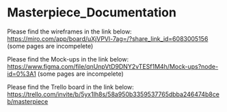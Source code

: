 # Masterpiece_Documentation

Please find the wireframes in the link below:
https://miro.com/app/board/uXjVPVl-7ag=/?share_link_id=6083005156  (some pages are incompelete)

Please find the Mock-ups in the link below:
https://www.figma.com/file/qnUnpVtD9DNY2vTESf1M4h/Mock-ups?node-id=0%3A1  (some pages are incompelete)

Please find the Trello board in the link below:
https://trello.com/invite/b/5yx1Ih8s/58a950b3359537765dbba246474b8ceb/masterpiece

